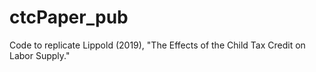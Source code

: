 # ctcPaper_pub
Code to replicate Lippold (2019), "The Effects of the Child Tax Credit on Labor Supply."
